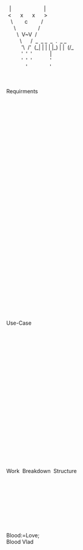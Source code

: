 <p> &nbsp; | &nbsp; &nbsp; &nbsp; &nbsp; &nbsp; &nbsp; &nbsp; &nbsp; &nbsp; &nbsp; &nbsp;|<br/>
 &nbsp;< &nbsp; &nbsp; &nbsp;x &nbsp; &nbsp; &nbsp;x &nbsp; &nbsp; &nbsp;><br/>
 &nbsp; &nbsp;\ &nbsp; &nbsp; &nbsp; &nbsp;c &nbsp; &nbsp; &nbsp; &nbsp; /<br/>
 &nbsp; &nbsp; &nbsp;\ &nbsp; &nbsp; &nbsp; &nbsp; &nbsp; &nbsp; &nbsp; /<br/>
 &nbsp; &nbsp; &nbsp; &nbsp;\ &nbsp;V~V &nbsp;/<br/>
 &nbsp; &nbsp; &nbsp; &nbsp; &nbsp;\ &nbsp; &nbsp; &nbsp;/&nbsp;&nbsp;_ &nbsp;_&nbsp;_&nbsp;&nbsp;_ &nbsp;. &nbsp;_&nbsp;_&nbsp;<br/>
 &nbsp; &nbsp; &nbsp; &nbsp; &nbsp; '\ &nbsp;/' &nbsp;(_|  |&nbsp;|&nbsp;|  |_) | | &nbsp;(/_<br/>
 &nbsp; &nbsp; &nbsp; &nbsp; &nbsp; ' &nbsp;' &nbsp;' &nbsp; &nbsp; &nbsp; &nbsp;&nbsp;&nbsp;&nbsp;&nbsp;| &nbsp; &nbsp; &nbsp; &nbsp; &nbsp; &nbsp; &nbsp; &nbsp;<br/>
 &nbsp; &nbsp; &nbsp; &nbsp; &nbsp; ' &nbsp;' &nbsp;' &nbsp; &nbsp; &nbsp; &nbsp;&nbsp;&nbsp; &nbsp;'<br/>
 &nbsp; &nbsp; &nbsp; &nbsp; &nbsp; &nbsp; &nbsp;' &nbsp; &nbsp; &nbsp; &nbsp; &nbsp; &nbsp; &nbsp; '<br/></p>
<br/>
<br/>
Requirments<br/>
<br/>
<br/>
<br/>
<br/>
<br/>
<br/>
<br/>
<br/>
<br/>
<br/>
<br/>
<br/>
<br/>
<br/>
<br/>
<br/>
<br/>
<br/>
<br/>
<br/>
<br/>
<br/>
<br/>
<br/>
<br/>
<br/>
<br/>
<br/>
<br/>
<br/>
<br/>
<br/>
<br/>
<br/>
<br/>
Use-Case<br/>
<br/>
<br/>
<br/>
<br/>
<br/>
<br/>
<br/>
<br/>
<br/>
<br/>
<br/>
<br/>
<br/>
<br/>
<br/>
<br/>
<br/>
<br/>
<br/>
<br/>
<br/>
<br/>
Work &nbsp;Breakdown &nbsp;Structure<br/>
<br/>
<br/>
<br/>
<br/>
<br/>
<br/>
<br/>
<br/>
<br/>
Blood:=Love;<br/>
Blood Vlad

